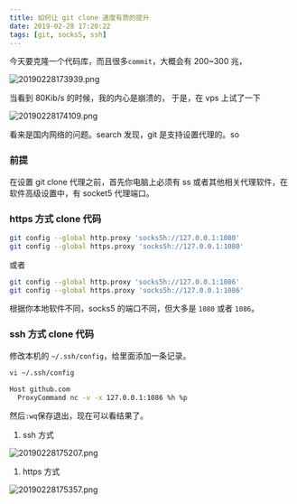 ```yaml
---
title: 如何让 git clone 速度有质的提升
date: 2019-02-28 17:20:22
tags: [git, socks5, ssh]
---
```


今天要克隆一个代码库，而且很多`commit`，大概会有 200~300 兆，

![20190228173939.png](https://i.loli.net/2019/02/28/5c77ac5de1797.png)

当看到 80Kib/s 的时候，我的内心是崩溃的，
于是，在 vps 上试了一下

![20190228174109.png](https://i.loli.net/2019/02/28/5c77acb6c86fe.png)

看来是国内网络的问题。search 发现，git 是支持设置代理的。so

### 前提

在设置 git clone 代理之前，首先你电脑上必须有 ss 或者其他相关代理软件，在软件高级设置中，有 socket5 代理端口。

### https 方式 clone 代码

```bash
git config --global http.proxy 'socks5h://127.0.0.1:1080'
git config --global https.proxy 'socks5h://127.0.0.1:1080'
```

或者

```bash
git config --global http.proxy 'socks5h://127.0.0.1:1086'
git config --global https.proxy 'socks5h://127.0.0.1:1086'
```

根据你本地软件不同，socks5 的端口不同，但大多是 `1080` 或者 `1086`。

### ssh 方式 clone 代码

修改本机的 `~/.ssh/config`，给里面添加一条记录。

```bash
vi ~/.ssh/config
```
```bash
Host github.com
  ProxyCommand nc -v -x 127.0.0.1:1086 %h %p
```

然后`:wq`保存退出，现在可以看结果了。

1. ssh 方式

![20190228175207.png](https://i.loli.net/2019/02/28/5c77af4939120.png)

1. https 方式

![20190228175357.png](https://i.loli.net/2019/02/28/5c77afb6c697c.png)
